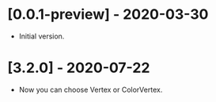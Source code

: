 # [0.0.1-preview] - 2020-03-30
* Initial version.

# [3.2.0] - 2020-07-22
* Now you can choose Vertex or ColorVertex.